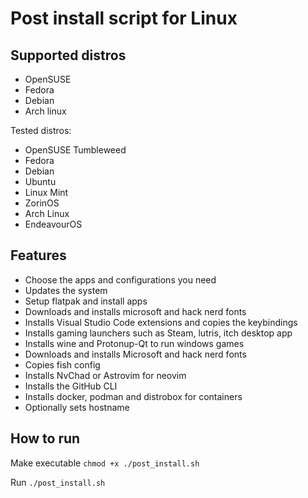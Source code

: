 # Post install script for Linux

## Supported distros
* OpenSUSE
* Fedora
* Debian
* Arch linux

Tested distros:
* OpenSUSE Tumbleweed
* Fedora
* Debian
* Ubuntu
* Linux Mint
* ZorinOS
* Arch Linux
* EndeavourOS

## Features
* Choose the apps and configurations you need
* Updates the system
* Setup flatpak and install apps
* Downloads and installs microsoft and hack nerd fonts
* Installs Visual Studio Code extensions and copies the keybindings
* Installs gaming launchers such as Steam, lutris, itch desktop app
* Installs wine and Protonup-Qt to run windows games
* Downloads and installs Microsoft and hack nerd fonts
* Copies fish config
* Installs NvChad or Astrovim for neovim
* Installs the GitHub CLI
* Installs docker, podman and distrobox for containers
* Optionally sets hostname

## How to run

Make executable ```chmod +x ./post_install.sh```

Run ```./post_install.sh ```